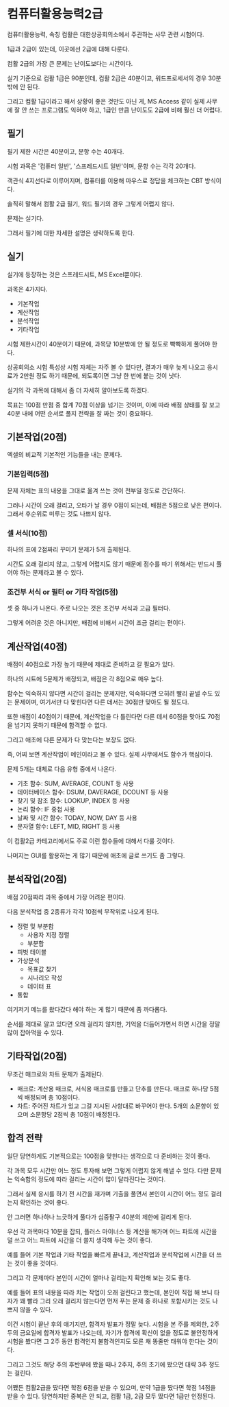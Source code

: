 
# 컴퓨터활용능력2급

컴퓨터활용능력, 속칭 컴활은 대한상공회의소에서 주관하는 사무 관련 시험이다.

1급과 2급이 있는데, 이곳에선 2급에 대해 다룬다.

컴활 2급의 가장 큰 문제는 난이도보다는 시간이다.

실기 기준으로 컴활 1급은 90분인데, 컴활 2급은 40분이고, 워드프로세서의 경우 30분밖에 안 된다.

그리고 컴활 1급이라고 해서 상황이 좋은 것만도 아닌 게,
MS Access 같이 실제 사무에 잘 안 쓰는 프로그램도 익혀야 하고,
1급인 만큼 난이도도 2급에 비해 훨신 더 어렵다.

## 필기

필기 제한 시간은 40분이고, 문항 수는 40개다.

시험 과목은 '컴퓨터 일반', '스프레드시트 일반'이며,
문항 수는 각각 20개다.

객관식 4지선다로 이루어지며,
컴퓨터를 이용해 마우스로 정답을 체크하는 CBT 방식이다.

솔직히 말해서 컴활 2급 필기, 워드 필기의 경우 그렇게 어렵지 않다.

문제는 실기다.

그래서 필기에 대한 자세한 설명은 생략하도록 한다.

## 실기

실기에 등장하는 것은 스프레드시트, MS Excel뿐이다.

과목은 4가지다.

* 기본작업
* 계산작업
* 분석작업
* 기타작업

시험 제한시간이 40분이기 때문에, 과목당 10분밖에 안 될 정도로 빡빡하게 풀어야 한다.

상공회의소 시험 특성상 시험 자체는 자주 볼 수 있다만,
결과가 매우 늦게 나오고 응시료가 2만원 정도 하기 때문에,
되도록이면 그냥 한 번에 붙는 것이 낫다.

실기의 각 과목에 대해서 좀 더 자세히 알아보도록 하겠다.

목표는 100점 만점 중 합계 70점 이상을 넘기는 것이며,
이에 따라 배점 상태를 잘 보고 40분 내에 어떤 순서로 풀지 전략을 잘 짜는 것이 중요하다.

## 기본작업(20점)

엑셀의 비교적 기본적인 기능들을 내는 문제다.

### 기본입력(5점)

문제 자체는 표의 내용을 그대로 옮겨 쓰는 것이 전부일 정도로 간단하다.

그러나 시간이 오래 걸리고, 오타가 날 경우 0점이 되는데, 배점은 5점으로 낮은 편이다.
그래서 후순위로 미루는 것도 나쁘지 않다.

### 셀 서식(10점)

하나의 표에 2점짜리 꾸미기 문제가 5개 출제된다.

시간도 오래 걸리지 않고, 그렇게 어렵지도 않기 때문에
점수를 따기 위해서는 반드시 풀어야 하는 문제라고 볼 수 있다.

### 조건부 서식 or 필터 or 기타 작업(5점)

셋 중 하나가 나온다. 주로 나오는 것은 조건부 서식과 고급 필터다.

그렇게 어려운 것은 아니지만, 배점에 비해서 시간이 조금 걸리는 편이다.

## 계산작업(40점)

배점이 40점으로 가장 높기 때문에 제대로 준비하고 갈 필요가 있다.

하나의 시트에 5문제가 배정되고, 배점은 각 8점으로 매우 높다.

함수는 익숙하지 않다면 시간이 걸리는 문제지만,
익숙하다면 오히려 빨리 끝낼 수도 있는 문제이며,
여기서만 다 맞힌다면 다른 데서는 30점만 맞아도 될 정도다.

또한 배점이 40점이기 때문에, 계산작업을 다 틀린다면
다른 데서 60점을 맞아도 70점을 넘기지 못하기 때문에 합격할 수 없다.

그리고 애초에 다른 문제가 다 맞는다는 보장도 없다.

즉, 어찌 보면 계산작업이 메인이라고 볼 수 있다.
실제 사무에서도 함수가 핵심이다.

문제 5개는 대체로 다음 유형 중에서 나온다.

* 기초 함수: SUM, AVERAGE, COUNT 등 사용
* 데이터베이스 함수: DSUM, DAVERAGE, DCOUNT 등 사용
* 찾기 및 참조 함수: LOOKUP, INDEX 등 사용
* 논리 함수: IF 중첩 사용
* 날짜 및 시간 함수: TODAY, NOW, DAY 등 사용
* 문자열 함수: LEFT, MID, RIGHT 등 사용

이 컴활2급 카테고리에서도 주로 이런 함수들에 대해서 다룰 것이다.

나머지는 GUI를 활용하는 게 많기 때문에 애초에 글로 쓰기도 좀 그렇다.

## 분석작업(20점)

배점 20점짜리 과목 중에서 가장 어려운 편이다.

다음 분석작업 중 2종류가 각각 10점씩 무작위로 나오게 된다.

* 정렬 및 부분합
  * 사용자 지정 정렬
  * 부분합
* 피벗 테이블
* 가상분석
  * 목표값 찾기
  * 시나리오 작성
  * 데이터 표
* 통합

여기저기 메뉴를 왔다갔다 해야 하는 게 많기 때문에 좀 까다롭다.

순서를 제대로 알고 있다면 오래 걸리지 않지만,
기억을 더듬어가면서 하면 시간을 정말 많이 잡아먹을 수 있다.

## 기타작업(20점)

무조건 매크로와 차트 문제가 출제된다.

* 매크로: 계산용 매크로, 서식용 매크로를 만들고 단추를 만든다.
매크로 하나당 5점씩 배정되며 총 10점이다.
* 차트: 주어진 차트가 있고 그걸 지시된 사항대로 바꾸어야 한다.
5개의 소문항이 있으며 소문항당 2점씩 총 10점이 배정된다.

## 합격 전략

일단 당연하게도 기본적으로는 100점을 맞힌다는 생각으로 다 준비하는 것이 좋다.

각 과목 모두 시간만 어느 정도 투자해 보면 그렇게 어렵지 않게 해낼 수 있다.
다만 문제는 익숙함의 정도에 따라 걸리는 시간이 많이 달라진다는 것이다.

그래서 실제 응시를 하기 전 시간을 재가며 기출을 풀면서
본인이 시간이 어느 정도 걸리는지 확인하는 것이 좋다.

안 그러면 하나하나 느긋하게 풀다가 십중팔구 40분의 제한에 걸리게 된다.

우선 각 과목마다 10분을 잡되, 플러스 마이너스 등 계산을 해가며
어느 파트에 시간을 덜 쓰고 어느 파트에 시간을 더 쓸지 생각해 두는 것이 좋다.

예를 들어 기본 작업과 기타 작업을 빠르게 끝내고,
계산작업과 분석작업에 시간을 더 쓰는 것이 좋을 것이다.

그리고 각 문제마다 본인이 시간이 얼마나 걸리는지 확인해 보는 것도 좋다.

예를 들어 표의 내용을 따라 치는 작업이 오래 걸린다고 했는데,
본인이 직접 해 보니 타자가 꽤 빨라 그리 오래 걸리지 않는다면
먼저 푸는 문제 중 하나로 포함시키는 것도 나쁘지 않을 수 있다.

이건 시험이 끝난 후의 얘기지만, 합격자 발표가 정말 늦다.
시험을 본 주를 제외한, 2주 두의 금요일에 합격자 발표가 나오는데,
자기가 합격에 확신이 없을 정도로 불안정하게 시험을 봤다면
그 2주 동안 합격인지 불합격인지도 모른 채 똥줄만 태워야 한다는 것이다.

그리고 그것도 해당 주의 후반부에 봤을 때나 2주지,
주의 초기에 봤으면 대략 3주 정도는 걸린다.

어쨌든 컴활2급을 땄다면 학점 6점을 받을 수 있으며,
만약 1급을 땄다면 학점 14점을 받을 수 있다.
당연하지만 중복은 안 되고, 컴활 1급, 2급 모두 땄다면 1급만 인정된다.
